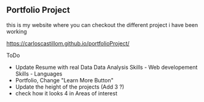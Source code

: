 ## Portfolio Project

this is my website where you can checkout the different project i have been working

https://carloscastillom.github.io/portfolioProject/

ToDo

- Update Resume with real Data Data Analysis Skills - Web developement Skills - Languages
- Portfolio, Change "Learn More Button"
- Update the height of the projects (Add 3 ?)
- check how it looks 4 in Areas of interest
